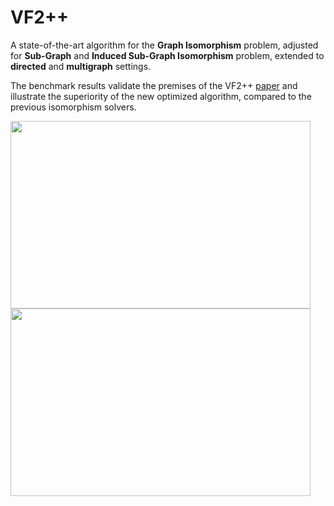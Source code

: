 # VF2++
A state-of-the-art algorithm for the **Graph Isomorphism** problem, adjusted for **Sub-Graph** and 
**Induced Sub-Graph Isomorphism** problem, extended to **directed** and **multigraph** settings.

The benchmark results validate the premises of the VF2++ [paper](https://www.sciencedirect.com/science/article/pii/S0166218X18300829) and illustrate the superiority of the new optimized algorithm, compared to the previous isomorphism solvers.

<p float="left">
  <img src="https://user-images.githubusercontent.com/74412906/183061145-abf6df32-f9c4-4c32-86cd-9d67bd7e3d4e.png" width="480" height="300">
  <img src="https://user-images.githubusercontent.com/74412906/183061153-d5e7a319-7cb0-487a-854b-b468d31389c3.png" width="480" height="300">
</p>
